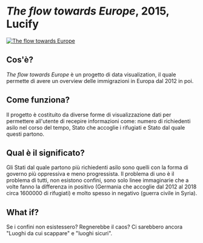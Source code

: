 # *The flow towards Europe*, 2015, Lucify

[![The flow towards Europe](https://www.healthonthemove.net/wp-content/uploads/2019/04/the-flow-towards-europe.jpg "Shiprock, New Mexico by Beau Rogers")](https://www.lucify.com/the-flow-towards-europe/)

## Cos'è?
*The flow towards Europe* è un progetto di data visualization, il quale permette di avere un overview delle immigrazioni in Europa dal 2012 in poi. 

## Come funziona?
Il progetto è costituito da diverse forme di visualizzazione dati per permettere all'utente di recepire informazioni come: numero di richiedenti asilo nel corso del tempo, Stato che accoglie i rifugiati e Stato dal quale questi partono. 

## Qual è il significato?
Gli Stati dal quale partono più richiedenti asilo sono quelli con la forma di governo più oppressiva e meno progressista. Il problema di uno è il problema di tutti, non esistono confini, sono solo linee immaginarie che a volte fanno la differenza in positivo (Germania che accoglie dal 2012 al 2018 circa 1600000 di rifugiati) e molto spesso in negativo (guerra civile in Syria).

## What if?
Se i confini non esistessero? Regnerebbe il caos? Ci sarebbero ancora "Luoghi da cui scappare" e "luoghi sicuri".
